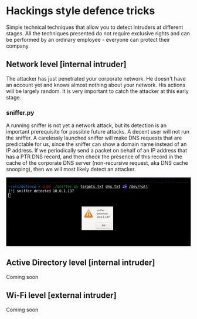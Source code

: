 # Hackings style defence tricks
Simple technical techniques that allow you to detect intruders at different stages.
All the techniques presented do not require exclusive rights and can be performed by an ordinary employee - everyone can protect their company.

## Network level \[internal intruder\]
The attacker has just penetrated your corporate network. He doesn't have an account yet and knows almost nothing about your network. His actions will be largely random. It is very important to catch the attacker at this early stage.

### sniffer.py
A running sniffer is not yet a network attack, but its detection is an important prerequisite for possible future attacks. A decent user will not run the sniffer.
A carelessly launched sniffer will make DNS requests that are predictable for us, since the sniffer can show a domain name instead of an IP address. If we periodically send a packet on behalf of an IP address that has a PTR DNS record, and then check the presence of this record in the cache of the corporate DNS server (non-recursive request, aka DNS cache snooping), then we will most likely detect an attacker.

![sniffer.py](img/sniffer.png)

## Active Directory level \[internal intruder\]

Coming soon

## Wi-Fi level \[external intruder\]

Coming soon
